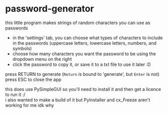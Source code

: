# password-generator
this little program makes strings of random characters you can use as passwords <br />

- in the 'settings' tab, you can choose what types of characters to include in the passwords (uppercase letters, lowercase letters, numbers, and symbols) <br />
- choose how many characters you want the password to be using the dropdown menu on the right <br />
- click the password to copy it, or save it to a txt file to use it later :D <br />

press RETURN to generate (`Return` is bound to 'generate', but `Enter` is not) <br />
press ESC to close the app <br />

this does use PySimpleGUI so you'll need to install it and then get a licence to run it :/ <br />
i also wanted to make a build of it but PyInstaller and cx_Freeze aren't working for me idk why
